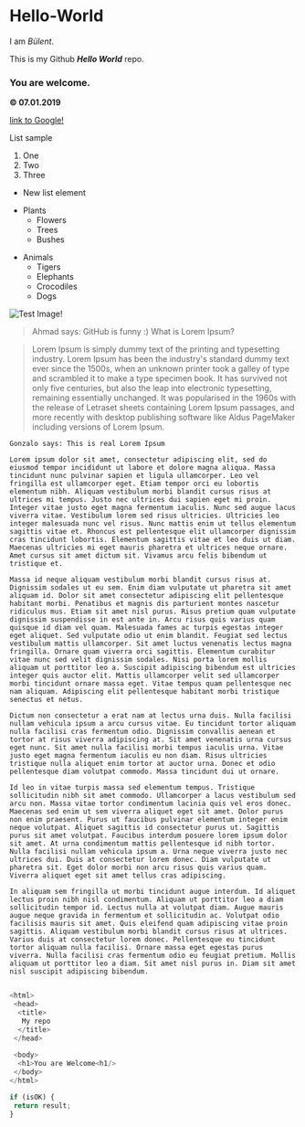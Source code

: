 # Hello-World

I am *Bülent*.

This is my Github ***Hello World*** repo.

### You are welcome.

**© 07.01.2019**

[link to Google!](http://google.com)

List sample
1. One
2. Two
3. Three

* New list element

- Plants
  * Flowers
  * Trees
  - Bushes
* Animals
  * Tigers
  * Elephants
  - Crocodiles
  * Dogs

![Test Image!](https://octodex.github.com/images/yaktocat.png)


> Ahmad says: GitHub is funny :)
> What is Lorem Ipsum?


>Lorem Ipsum is simply dummy text of the printing and typesetting industry. Lorem Ipsum has been the industry's standard dummy text ever since the 1500s, when an unknown printer took a galley of type and scrambled it to make a type specimen book. It has survived not only five centuries, but also the leap into electronic typesetting, remaining essentially unchanged. It was popularised in the 1960s with the release of Letraset sheets containing Lorem Ipsum passages, and more recently with desktop publishing software like Aldus PageMaker including versions of Lorem Ipsum.

```
Gonzalo says: This is real Lorem Ipsum

Lorem ipsum dolor sit amet, consectetur adipiscing elit, sed do eiusmod tempor incididunt ut labore et dolore magna aliqua. Massa tincidunt nunc pulvinar sapien et ligula ullamcorper. Leo vel fringilla est ullamcorper eget. Etiam tempor orci eu lobortis elementum nibh. Aliquam vestibulum morbi blandit cursus risus at ultrices mi tempus. Justo nec ultrices dui sapien eget mi proin. Integer vitae justo eget magna fermentum iaculis. Nunc sed augue lacus viverra vitae. Vestibulum lorem sed risus ultricies. Ultricies leo integer malesuada nunc vel risus. Nunc mattis enim ut tellus elementum sagittis vitae et. Rhoncus est pellentesque elit ullamcorper dignissim cras tincidunt lobortis. Elementum sagittis vitae et leo duis ut diam. Maecenas ultricies mi eget mauris pharetra et ultrices neque ornare. Amet cursus sit amet dictum sit. Vivamus arcu felis bibendum ut tristique et.

Massa id neque aliquam vestibulum morbi blandit cursus risus at. Dignissim sodales ut eu sem. Enim diam vulputate ut pharetra sit amet aliquam id. Dolor sit amet consectetur adipiscing elit pellentesque habitant morbi. Penatibus et magnis dis parturient montes nascetur ridiculus mus. Etiam sit amet nisl purus. Risus pretium quam vulputate dignissim suspendisse in est ante in. Arcu risus quis varius quam quisque id diam vel quam. Malesuada fames ac turpis egestas integer eget aliquet. Sed vulputate odio ut enim blandit. Feugiat sed lectus vestibulum mattis ullamcorper. Sit amet luctus venenatis lectus magna fringilla. Ornare quam viverra orci sagittis. Elementum curabitur vitae nunc sed velit dignissim sodales. Nisi porta lorem mollis aliquam ut porttitor leo a. Suscipit adipiscing bibendum est ultricies integer quis auctor elit. Mattis ullamcorper velit sed ullamcorper morbi tincidunt ornare massa eget. Vitae tempus quam pellentesque nec nam aliquam. Adipiscing elit pellentesque habitant morbi tristique senectus et netus.

Dictum non consectetur a erat nam at lectus urna duis. Nulla facilisi nullam vehicula ipsum a arcu cursus vitae. Eu tincidunt tortor aliquam nulla facilisi cras fermentum odio. Dignissim convallis aenean et tortor at risus viverra adipiscing at. Sit amet venenatis urna cursus eget nunc. Sit amet nulla facilisi morbi tempus iaculis urna. Vitae justo eget magna fermentum iaculis eu non diam. Risus ultricies tristique nulla aliquet enim tortor at auctor urna. Donec et odio pellentesque diam volutpat commodo. Massa tincidunt dui ut ornare.

Id leo in vitae turpis massa sed elementum tempus. Tristique sollicitudin nibh sit amet commodo. Ullamcorper a lacus vestibulum sed arcu non. Massa vitae tortor condimentum lacinia quis vel eros donec. Maecenas sed enim ut sem viverra aliquet eget sit amet. Dolor purus non enim praesent. Purus ut faucibus pulvinar elementum integer enim neque volutpat. Aliquet sagittis id consectetur purus ut. Sagittis purus sit amet volutpat. Faucibus interdum posuere lorem ipsum dolor sit amet. At urna condimentum mattis pellentesque id nibh tortor. Nulla facilisi nullam vehicula ipsum a. Urna neque viverra justo nec ultrices dui. Duis at consectetur lorem donec. Diam vulputate ut pharetra sit. Eget dolor morbi non arcu risus quis varius quam. Viverra aliquet eget sit amet tellus cras adipiscing.

In aliquam sem fringilla ut morbi tincidunt augue interdum. Id aliquet lectus proin nibh nisl condimentum. Aliquam ut porttitor leo a diam sollicitudin tempor id. Lectus nulla at volutpat diam. Augue mauris augue neque gravida in fermentum et sollicitudin ac. Volutpat odio facilisis mauris sit amet. Quis eleifend quam adipiscing vitae proin sagittis. Aliquam vestibulum morbi blandit cursus risus at ultrices. Varius duis at consectetur lorem donec. Pellentesque eu tincidunt tortor aliquam nulla facilisi. Ornare massa eget egestas purus viverra. Nulla facilisi cras fermentum odio eu feugiat pretium. Mollis aliquam ut porttitor leo a diam. Sit amet nisl purus in. Diam sit amet nisl suscipit adipiscing bibendum.
```

```javascript

<html>
 <head>
  <title>
   My repo
  </title>
 </head>
 
 <body>
  <h1>You are Welcome<h1/>
 </body>
</html>

if (isOK) {
 return result;
}
 
 ```

